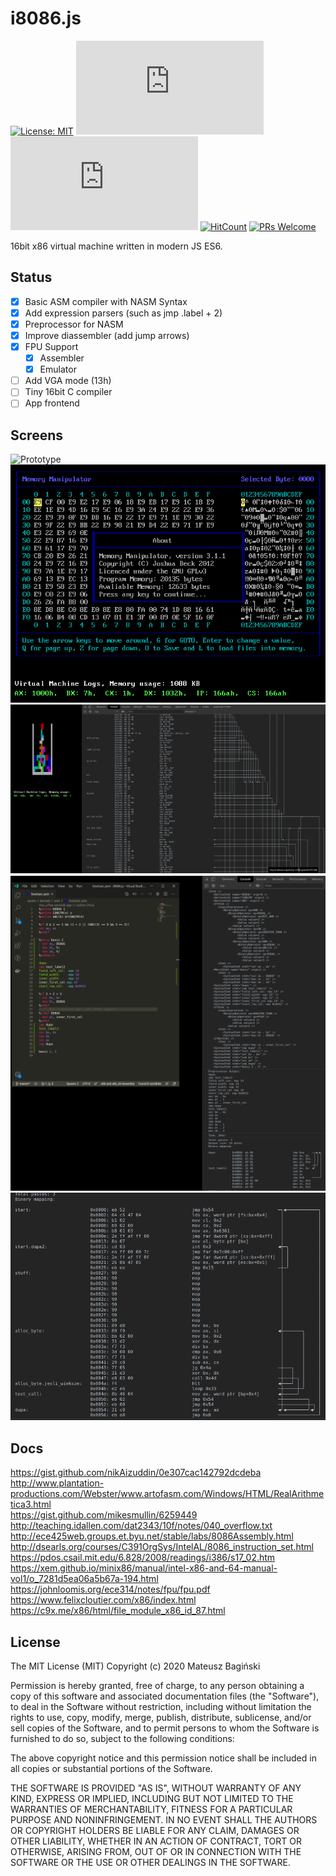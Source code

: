 # i8086.js

[![License: MIT](https://img.shields.io/badge/License-MIT-yellow.svg)](https://opensource.org/licenses/MIT)
![GitHub code size in bytes](https://img.shields.io/github/languages/code-size/mati365/i8086.js)
![GitHub issues](https://img.shields.io/github/issues/mati365/i8086.js)
[![HitCount](http://hits.dwyl.com/mati365/i8086js.svg)](http://hits.dwyl.com/mati365/i8086js)
[![PRs Welcome](https://img.shields.io/badge/PRs-welcome-brightgreen.svg)](http://makeapullrequest.com)

16bit x86 virtual machine written in modern JS ES6.

## Status

- [x] Basic ASM compiler with NASM Syntax
- [x] Add expression parsers (such as jmp .label + 2)
- [x] Preprocessor for NASM
- [x] Improve diassembler (add jump arrows)
- [x] FPU Support
  - [x] Assembler
  - [x] Emulator
- [ ] Add VGA mode (13h)
- [ ] Tiny 16bit C compiler
- [ ] App frontend

## Screens

![Prototype](/doc/screen.gif)
![Prototype](/doc/screen-2.png)
![Tetris](/doc/screen-5.png)
![ASM Preprocessor](/doc/screen-4.png)
![ASM Compiler](/doc/screen-3.png)

## Docs

https://gist.github.com/nikAizuddin/0e307cac142792dcdeba<br />
http://www.plantation-productions.com/Webster/www.artofasm.com/Windows/HTML/RealArithmetica3.html<br />
https://gist.github.com/mikesmullin/6259449<br />
http://teaching.idallen.com/dat2343/10f/notes/040_overflow.txt<br />
http://ece425web.groups.et.byu.net/stable/labs/8086Assembly.html<br />
http://dsearls.org/courses/C391OrgSys/IntelAL/8086_instruction_set.html<br />
https://pdos.csail.mit.edu/6.828/2008/readings/i386/s17_02.htm<br />
https://xem.github.io/minix86/manual/intel-x86-and-64-manual-vol1/o_7281d5ea06a5b67a-194.html<br />
https://johnloomis.org/ece314/notes/fpu/fpu.pdf<br />
https://www.felixcloutier.com/x86/index.html<br />
https://c9x.me/x86/html/file_module_x86_id_87.html

## License

The MIT License (MIT)
Copyright (c) 2020 Mateusz Bagiński

Permission is hereby granted, free of charge, to any person obtaining a copy of this software and associated documentation files (the "Software"), to deal in the Software without restriction, including without limitation the rights to use, copy, modify, merge, publish, distribute, sublicense, and/or sell copies of the Software, and to permit persons to whom the Software is furnished to do so, subject to the following conditions:

The above copyright notice and this permission notice shall be included in all copies or substantial portions of the Software.

THE SOFTWARE IS PROVIDED "AS IS", WITHOUT WARRANTY OF ANY KIND, EXPRESS OR IMPLIED, INCLUDING BUT NOT LIMITED TO THE WARRANTIES OF MERCHANTABILITY, FITNESS FOR A PARTICULAR PURPOSE AND NONINFRINGEMENT. IN NO EVENT SHALL THE AUTHORS OR COPYRIGHT HOLDERS BE LIABLE FOR ANY CLAIM, DAMAGES OR OTHER LIABILITY, WHETHER IN AN ACTION OF CONTRACT, TORT OR OTHERWISE, ARISING FROM, OUT OF OR IN CONNECTION WITH THE SOFTWARE OR THE USE OR OTHER DEALINGS IN THE SOFTWARE.
